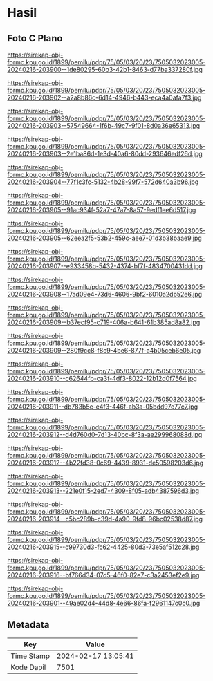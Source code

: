 # Hasil

## Foto C Plano

https://sirekap-obj-formc.kpu.go.id/1899/pemilu/pdpr/75/05/03/20/23/7505032023005-20240216-203900--1de80295-60b3-42b1-8463-d77ba337280f.jpg

https://sirekap-obj-formc.kpu.go.id/1899/pemilu/pdpr/75/05/03/20/23/7505032023005-20240216-203902--a2a8b86c-6d14-4946-b443-eca4a0afa7f3.jpg

https://sirekap-obj-formc.kpu.go.id/1899/pemilu/pdpr/75/05/03/20/23/7505032023005-20240216-203903--57549664-1f6b-49c7-9f01-8d0a36e65313.jpg

https://sirekap-obj-formc.kpu.go.id/1899/pemilu/pdpr/75/05/03/20/23/7505032023005-20240216-203903--2e1ba86d-1e3d-40a6-80dd-293646edf26d.jpg

https://sirekap-obj-formc.kpu.go.id/1899/pemilu/pdpr/75/05/03/20/23/7505032023005-20240216-203904--77f1c3fc-5132-4b28-99f7-572d640a3b96.jpg

https://sirekap-obj-formc.kpu.go.id/1899/pemilu/pdpr/75/05/03/20/23/7505032023005-20240216-203905--91ac934f-52a7-47a7-8a57-9edf1ee6d517.jpg

https://sirekap-obj-formc.kpu.go.id/1899/pemilu/pdpr/75/05/03/20/23/7505032023005-20240216-203905--62eea2f5-53b2-459c-aee7-01d3b38baae9.jpg

https://sirekap-obj-formc.kpu.go.id/1899/pemilu/pdpr/75/05/03/20/23/7505032023005-20240216-203907--e933458b-5432-4374-bf7f-4834700431dd.jpg

https://sirekap-obj-formc.kpu.go.id/1899/pemilu/pdpr/75/05/03/20/23/7505032023005-20240216-203908--17ad09e4-73d6-4606-9bf2-6010a2db52e6.jpg

https://sirekap-obj-formc.kpu.go.id/1899/pemilu/pdpr/75/05/03/20/23/7505032023005-20240216-203909--b37ecf95-c719-406a-b641-61b385ad8a82.jpg

https://sirekap-obj-formc.kpu.go.id/1899/pemilu/pdpr/75/05/03/20/23/7505032023005-20240216-203909--280f9cc8-f8c9-4be6-877f-a4b05ceb6e05.jpg

https://sirekap-obj-formc.kpu.go.id/1899/pemilu/pdpr/75/05/03/20/23/7505032023005-20240216-203910--c62644fb-ca3f-4df3-8022-12b12d0f7564.jpg

https://sirekap-obj-formc.kpu.go.id/1899/pemilu/pdpr/75/05/03/20/23/7505032023005-20240216-203911--db783b5e-e4f3-446f-ab3a-05bdd97e77c7.jpg

https://sirekap-obj-formc.kpu.go.id/1899/pemilu/pdpr/75/05/03/20/23/7505032023005-20240216-203912--d4d760d0-7d13-40bc-8f3a-ae299968088d.jpg

https://sirekap-obj-formc.kpu.go.id/1899/pemilu/pdpr/75/05/03/20/23/7505032023005-20240216-203912--4b22fd38-0c69-4439-8931-de50598203d6.jpg

https://sirekap-obj-formc.kpu.go.id/1899/pemilu/pdpr/75/05/03/20/23/7505032023005-20240216-203913--221e0f15-2ed7-4309-8f05-adb4387596d3.jpg

https://sirekap-obj-formc.kpu.go.id/1899/pemilu/pdpr/75/05/03/20/23/7505032023005-20240216-203914--c5bc289b-c39d-4a90-9fd8-96bc02538d87.jpg

https://sirekap-obj-formc.kpu.go.id/1899/pemilu/pdpr/75/05/03/20/23/7505032023005-20240216-203915--c99730d3-fc62-4425-80d3-73e5af512c28.jpg

https://sirekap-obj-formc.kpu.go.id/1899/pemilu/pdpr/75/05/03/20/23/7505032023005-20240216-203916--bf766d34-07d5-46f0-82e7-c3a2453ef2e9.jpg

https://sirekap-obj-formc.kpu.go.id/1899/pemilu/pdpr/75/05/03/20/23/7505032023005-20240216-203901--49ae02d4-44d8-4e66-86fa-f2961147c0c0.jpg


## Metadata

| Key        | Value               |
| ---------- | ------------------- |
| Time Stamp | 2024-02-17 13:05:41 |
| Kode Dapil | 7501                |



